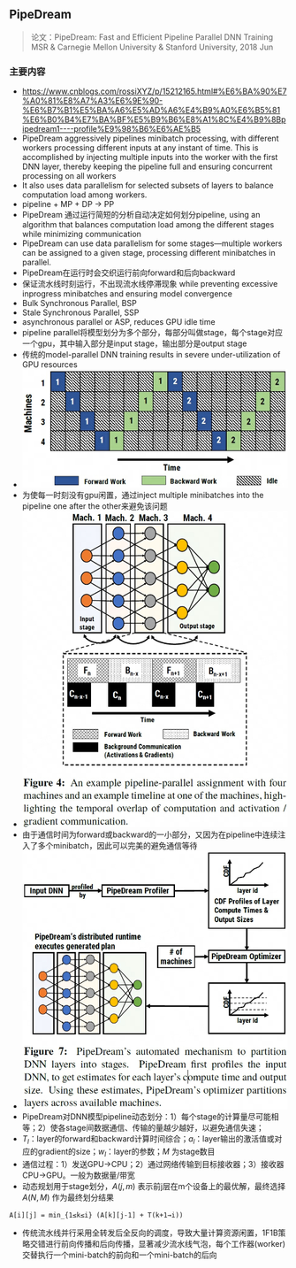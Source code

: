 ## PipeDream
> 论文：PipeDream: Fast and Efficient Pipeline Parallel DNN Training  
> MSR & Carnegie Mellon University & Stanford University, 2018 Jun

### 主要内容
- https://www.cnblogs.com/rossiXYZ/p/15212165.html#%E6%BA%90%E7%A0%81%E8%A7%A3%E6%9E%90-%E6%B7%B1%E5%BA%A6%E5%AD%A6%E4%B9%A0%E6%B5%81%E6%B0%B4%E7%BA%BF%E5%B9%B6%E8%A1%8C%E4%B9%8Bpipedream1----profile%E9%98%B6%E6%AE%B5
- PipeDream aggressively pipelines minibatch processing, with different workers processing different inputs at any instant of time. This is accomplished by injecting multiple inputs into the worker with the first DNN layer, thereby keeping the pipeline full and ensuring concurrent processing on all workers  
- It also uses data parallelism for selected subsets of layers to balance computation load among workers.
- pipeline + MP + DP → PP
- PipeDream 通过运行简短的分析自动决定如何划分pipeline, using an algorithm that balances computation load among the different stages while minimizing communication
- PipeDream can use data parallelism for some stages—multiple workers can be assigned to a given stage, processing different minibatches in parallel.
- PipeDream在运行时会交织运行前向forward和后向backward
- 保证流水线时刻运行，不出现流水线停滞现象 while preventing excessive inprogress minibatches and ensuring model convergence
- Bulk Synchronous Parallel, BSP
- Stale Synchronous Parallel, SSP
- asynchronous parallel or ASP, reduces GPU idle time
- pipeline parallel将模型划分为多个部分，每部分叫做stage，每个stage对应一个gpu，其中输入部分是input stage，输出部分是output stage
- 传统的model-parallel DNN training results in severe under-utilization of GPU resources
- ![alt text](image.png)
- 为使每一时刻没有gpu闲置，通过inject multiple minibatches into the pipeline one after the other来避免该问题
- ![alt text](image-1.png)
- 由于通信时间为forward或backward的一小部分，又因为在pipeline中连续注入了多个minibatch，因此可以完美的避免通信等待
- ![alt text](image-2.png)
- PipeDream对DNN模型pipeline动态划分：1）每个stage的计算量尽可能相等；2）使各stage间数据通信、传输的量越少越好，以避免通信失速；
- $T_l$：layer的forward和backward计算时间综合；$a_l$：layer输出的激活值或对应的gradient的size；$w_l$：layer的参数；$M$ 为stage数目
- 通信过程：1）发送GPU→CPU；2）通过网络传输到目标接收器；3）接收器CPU→GPU。一般为数据量/带宽
- 动态规划用于stage划分，$A(j, m)$ 表示前j层在m个设备上的最优解，最终选择$A(N, M)$ 作为最终划分结果
```
A[i][j] = min_{1≤k≤i} (A[k][j-1] + T(k+1→i))
```
- 传统流水线并行采用全转发后全反向的调度，导致大量计算资源闲置，1F1B策略交错进行前向传播和后向传播，显著减少流水线气泡，每个工作器(worker)交替执行一个mini-batch的前向和一个mini-batch的后向
